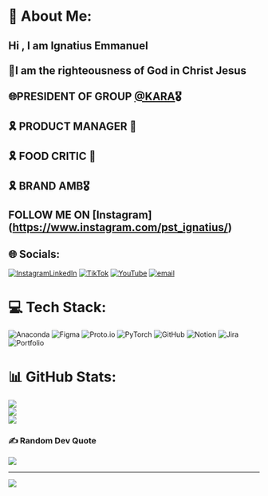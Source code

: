 # 💫 About Me:
## Hi , I am Ignatius Emmanuel <br><br>🍁I am the righteousness of God in Christ Jesus<br/><br>🌐PRESIDENT OF GROUP [@KARA](https://www.instagram.com/shopwithkaratech/)🎖️</br><br>🎗️ PRODUCT MANAGER 🚀</br><br>🎗️ FOOD CRITIC 🍛</br><br>🎗️ BRAND AMB🎖️</br><br>FOLLOW ME ON [Instagram] (https://www.instagram.com/pst_ignatius/)


## 🌐 Socials:
[![Instagram](https://img.shields.io/badge/Instagram-%23E4405F.svg?logo=Instagram&logoColor=white)](https://instagram.com/pst_ignatius)[LinkedIn](https://img.shields.io/badge/LinkedIn-%230077B5.svg?logo=linkedin&logoColor=white) [![TikTok](https://img.shields.io/badge/TikTok-%23000000.svg?logo=TikTok&logoColor=white)](https://tiktok.com/@m.e.f.b.i) [![YouTube](https://img.shields.io/badge/YouTube-%23FF0000.svg?logo=YouTube&logoColor=white)](https://youtube.com/@pst_ignatius) [![email](https://img.shields.io/badge/Email-D14836?logo=gmail&logoColor=white)](mailto:karaitservices@gmail.com) 

# 💻 Tech Stack:
![Anaconda](https://img.shields.io/badge/Anaconda-%2344A833.svg?style=for-the-badge&logo=anaconda&logoColor=white) ![Figma](https://img.shields.io/badge/figma-%23F24E1E.svg?style=for-the-badge&logo=figma&logoColor=white) ![Proto.io](https://img.shields.io/badge/Proto.io-161637?style=for-the-badge&logo=proto.io&logoColor=00e5ff) ![PyTorch](https://img.shields.io/badge/PyTorch-%23EE4C2C.svg?style=for-the-badge&logo=PyTorch&logoColor=white) ![GitHub](https://img.shields.io/badge/github-%23121011.svg?style=for-the-badge&logo=github&logoColor=white) ![Notion](https://img.shields.io/badge/Notion-%23000000.svg?style=for-the-badge&logo=notion&logoColor=white) ![Jira](https://img.shields.io/badge/jira-%230A0FFF.svg?style=for-the-badge&logo=jira&logoColor=white) ![Portfolio](https://img.shields.io/badge/Portfolio-%23000000.svg?style=for-the-badge&logo=firefox&logoColor=#FF7139)
# 📊 GitHub Stats:
![](https://github-readme-stats.vercel.app/api?username=Ignatius-kara&theme=dark&hide_border=true&include_all_commits=true&count_private=true)<br/>
![](https://nirzak-streak-stats.vercel.app/?user=Ignatius-kara&theme=dark&hide_border=true)<br/>
![](https://github-readme-stats.vercel.app/api/top-langs/?username=Ignatius-kara&theme=dark&hide_border=true&include_all_commits=true&count_private=true&layout=compact)

### ✍️ Random Dev Quote
![](https://quotes-github-readme.vercel.app/api?type=horizontal&theme=radical)

---
[![](https://visitcount.itsvg.in/api?id=Ignatius-kara&icon=0&color=0)](https://visitcount.itsvg.in)

<!-- Proudly created with GPRM ( https://gprm.itsvg.in ) -->
